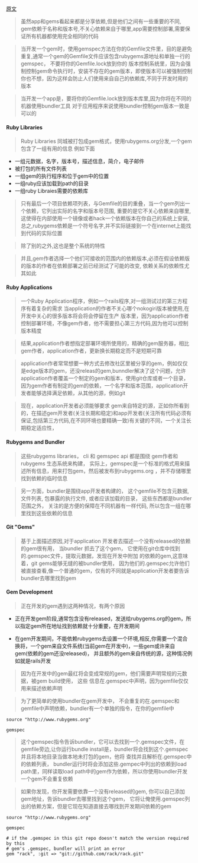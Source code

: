 [原文](http://yehudakatz.com/2010/12/16/clarifying-the-roles-of-the-gemspec-and-gemfile/)

> 虽然app和gems看起来都是分享依赖,但是他们之间有一些重要的不同, gem依赖于名称和版本号,不关心依赖来自于哪里,app需要控制部署,需要保证所有机器都使用完全相同的代码

> 当开发一个gem时，使用gemspec方法在你的Gemfile文件里，目的是避免重复,通常一个gem的Gemfile文件应该包含rubygems源地址和单独一行的gemspec， 不要将你的Gemfile.lock放到你的
>版本控制系统里，因为会强制控制gem命令执行时，安装不存在的gem版本，即使版本可以被强制控制
> 你也不想，因为这样会防止人们使用来自自己的依赖库,不同于开发时用的版本

> 当开发一个app是，要将你的Gemfile.lock放到版本库里,因为你将在不同的机器使用bundler工具
> 对于应用程序来说使用bundler控制gem版本一致是可以的



#### Ruby Libraries

> Ruby Libraries 同城被打包成gem格式，使用rubygems.org分发,一个gem包含了一组有用的信息
> 例如下面

* 一组元数据，名字，版本号，描述信息，简介，电子邮件
* 被打包的所有文件列表
* 一组gem的执行程序和位于gem中的位置
* 一组ruby应该加载到path的目录
* 一组ruby Libraies需要的依赖库

> 只有最后一个项目依赖项列表，与Gemfile的目的重叠，当一个gem列出一个依赖，它列出实际的名字和版本号范围, 重要的是它不关心依赖来自哪里,这使得在内部使用一个镜像或者hack一个依赖版本在你自己的系统上安装, 总之,rubygems依赖是一个符号名字,并不实际链接到一个在internet上能找到代码的实际位置

> 除了别的之外,这也是整个系统的特性

> 并且,gem作者选择一个他们可接收的范围内的依赖版本,必须在假设依赖版的版本的作者在依赖部署之前已经测试了可能的改变, 依赖关系的依赖性尤其如此

#### Ruby Applications

> 一个Ruby Application程序，例如一个rails程序,对一组测试过的第三方程序有着复杂的需求
> 当application的作者不关心哪个nokogiri版本被使用,在开发中关心的很多版本将会将会停留在生产
> 版本里，因为application作者控制部署环境，不像gem作者，他不需要担心第三方代码,因为他可以控制版本精度

> 结果,application作者想指定部署环境所使用的，精确的gem服务器，相比gem作者，application作者，更新换长期稳定而不是短期可靠

> application作者常常想要一种方式去修改社区里被分享的gem，例如仅仅是edge版本的gem，还没releas的gem,bunndler解决了这个问题，允许application作者覆盖一个制定的gem和版本，使用git仓库或者一个目录，因为gem作者有制定的gem的依赖，一个名字和版本范围，application开发者能够选择满足依赖，从其他的源，例如git

> 现在，application开发者必须能够要求 gem来自特定的源，正如你所看到的，在描述gem开发者(关注长期和稳定)和app开发者(关注所有代码必须有保证,包括第三方代码,在不同环境也要精确一致)有关键的不同，一个关注长期稳定适应性，


#### Rubygems and Bundler

> 这些rubygems libraries， cli 和 gemspec api 都是围绕 gem作者和rubygems 生态系统来构建， 实际上，gemspec是一个标准的格式用来描述所有信息，用来打包gem，然后被发布到rubygems.org ，并不存储哪里找到依赖的临时信息

> 另一方面，bundler是围绕app开发者构建的， 这个gemfile不包含元数据, 文件列表, 包暴露的执行文件, 或者应该加载的目录， 这些东西都是bundler范围之外， 关注的是方便的保障在不同机器有一样代码, 所以包含一组在哪里找到这些依赖的信息

#### Git "Gems"

> 基于上面描述原因,对于application 开发者去描述一个没有released的依赖的gem很有用， 当bundler 抓去了这个gem， 它使用在git仓库中找到的.gemspec文件，提取元数据，发现在开发中附加
> 的依赖的gem,这意味着，git gems能够无缝的被bundler使用， 因为他们的.gemspec允许他们被直接查看,像一个普通的gem，仅有的不同就是application开发者要告诉bundler去哪里找到gem

#### Gem Development

> 正在开发的gem遇到这两种情况，有两个原因

* 正在开发gem阶段,通常包含没有released，发送给rubygems.org的gem，所以指定gem所在地址找到依赖就十分重要，在开发期间


* 在gem开发期间，不能依赖rubygems去设置一个环境,相反,你需要一个混合换将，一个gem来自文件系统(当前gem在开发中)，一些gem或许来自gem(依赖的gem还没released)， 并且额外的gem来自传统的源，这种情况例如就是rails开发


> 因为在开发中的gem最红将会变成常规的gem，他们需要声明常规的元数据，被gem build使用， 这些
> 信息在.gemspec中声明，因为gemfile仅仅用来描述依赖声明

> 为了更简单的使用bundler在gem开发中， 不会重复的在.gemspec和gemfile中声明依赖，bundler有一个单独的指令，在你的gemfile中

    source "http://www.rubygems.org"

    gemspec  


> 这个gemspec指令告诉bundler，它可以去找到一个.gemspec文件，在gemfile旁边,让你运行bundle install是，bundler将会找到这个.gemspec并且将本地目录当做本地未打包的gem，他将
> 查找并且解析在.gemspec中的依赖列表， bundler运行时将会添加这些.gempec中列出的依赖到load
> path里，同样读取load path中的gem作为依赖，所以你使用bundler开发一个gem不会重复依赖


> 如果你发现，你开发需要依靠一个没有released的gem, 你可以自己添加gem地址，告诉bundler去哪里找到这个gem， 它将让俺使用.gemspec列出的依赖方案，但是它现在知道直接去哪找到开发期间依赖的gem

    source "http://www.rubygems.org"

    gemspec

    # if the .gemspec in this git repo doesn't match the version required by this
    # gem's .gemspec, bundler will print an error
    gem "rack", :git => "git://github.com/rack/rack.git"  